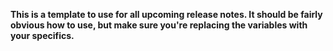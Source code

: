 **This is a template to use for all upcoming release notes. It should be fairly obvious how to use, but make sure you're replacing the variables with your specifics.**

